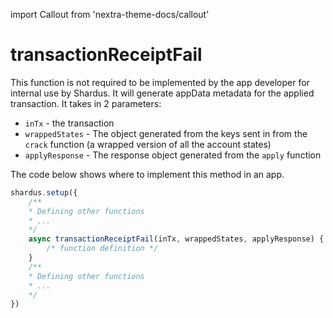 import Callout from 'nextra-theme-docs/callout'

# transactionReceiptFail

This function is not required to be implemented by the app developer for internal use by Shardus. It will generate appData metadata for the applied transaction. It takes in 2 parameters:

- `inTx` - the transaction
- `wrappedStates` - The object generated from the keys sent in from the `crack` function (a wrapped version of all the account states)
- `applyResponse` - The response object generated from the `apply` function

<Callout emoji="💡" type="default">

The code below shows where to implement this method in an app.

</Callout>

```javascript
shardus.setup({
    /**
    * Defining other functions
    * ...
    */
    async transactionReceiptFail(inTx, wrappedStates, applyResponse) {
        /* function definition */
    }
    /**
    * Defining other functions
    * ...
    */
})
```